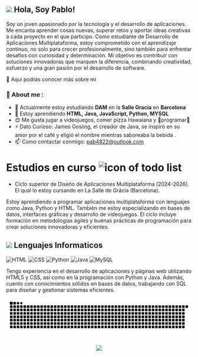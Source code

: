 <h2> <img src="https://emojis.slackmojis.com/emojis/images/1588315024/8823/hyperkitty.gif?1588315024" width="30" /> Hola, Soy Pablo! </h2>

Soy un joven apasionado por la tecnología y el desarrollo de aplicaciones. Me encanta aprender cosas nuevas, superar retos y aportar ideas creativas a cada proyecto en el que participo. Como estudiante de Desarrollo de Aplicaciones Multiplataforma, estoy comprometido con el aprendizaje continuo, no solo para crecer profesionalmente, sino también para enfrentar desafíos con curiosidad y determinación. Mi objetivo es contribuir con soluciones innovadoras que marquen la diferencia, combinando creatividad, esfuerzo y una gran pasión por el desarrollo de software. 

🌱 Aquí podrás conocer más sobre mí

<h3>🔎 About me :</h3>

- 🔭 Actualmente estoy estudiando **DAM** en la **Salle Gracia** en **Barcelona**
- 🌱 Estoy aprendiendo **HTML, Java, JavaScript, Python, MYSQL**
- 😍 Me gusta jugar a videojuegos, comer pizza Hawaiana y 💙programar💙
- ⚡ Dato Curioso: James Gosling, el creador de Java, se inspiró en su amor por el café y eligió el nombre mientras saboreaba la bebida .
- 📫 Como contactar conmigo: pab4822@outlook.com

# Estudios en curso <img src="https://user-images.githubusercontent.com/74038190/221857969-f37e1717-1470-4fe4-abb5-88b334cf64ea.png" alt="icon of todo list" width="40" />

- Ciclo superior de Diseño de Aplicaciones Multiplataforma (2024-2026). El qual lo estoy cursando en La Salle de Grácia (Barcelona).

Estoy aprendiendo a programar aplicaciones multiplataforma con lenguajes como Java, Python y HTML. También me estoy especializando
en bases de datos, interfaces gráficas y desarrollo de videojuegos. El ciclo incluye formación en metodologías ágiles y buenas prácticas
de programación para crear soluciones innovadoras y eficientes.

<h2> <img src="https://user-images.githubusercontent.com/74038190/212284087-bbe7e430-757e-4901-90bf-4cd2ce3e1852.gif" width="30" /> Lenguajes Informaticos </h2> 

![HTML](https://img.shields.io/badge/html-%23E34F26.svg?style=for-the-badge&logo=html5&logoColor=white)
![CSS](https://img.shields.io/badge/css-2965f1.svg?style=for-the-badge&logo=css3&logoColor=white)
![Python](https://img.shields.io/badge/python-3670A0?style=for-the-badge&logo=python&logoColor=ffdd54)
![Java](https://img.shields.io/badge/java-%23ED8B00.svg?style=for-the-badge&logo=openjdk&logoColor=white)
![MySQL](https://img.shields.io/badge/mysql-%2300f.svg?style=for-the-badge&logo=mysql&logoColor=white)

Tengo experiencia en el desarrollo de aplicaciones y páginas web utilizando HTML5 y CSS, 
así como en la programación con Python y Java. Además, cuento con conocimientos sólidos en bases de datos, 
trabajando con SQL para diseñar y gestionar sistemas eficientes.

![Snake animation Contribution Graph](https://raw.githubusercontent.com/Anmol-Baranwal/Anmol-Baranwal/output/github-contribution-grid-snake-dark.svg)
 
<p align="center">
  <img src="https://capsule-render.vercel.app/api?type=waving&color=gradient&height=60&section=footer&width=200"/>
</p>
